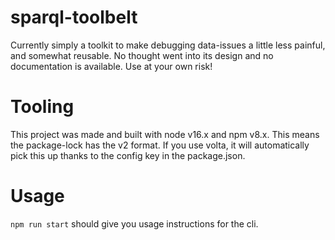 # sparql-toolbelt

Currently simply a toolkit to make debugging data-issues a little less painful, and somewhat reusable. 
No thought went into its design and no documentation is available. Use at your own risk!

# Tooling

This project was made and built with node v16.x and npm v8.x. This means the package-lock has the v2 format. 
If you use volta, it will automatically pick this up thanks to the config key in the package.json.

# Usage

`npm run start` should give you usage instructions for the cli.
